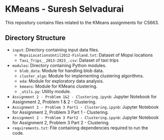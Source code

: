 # KMeans - Suresh Selvadurai

This repository contains files related to the KMeans assignments for CS663.

## Directory Structure

- `input`: Directory containing input data files.
  - `MopsiLocationsUntil2012-Finland.txt`: Dataset of Mopsi locations 
  - `Taxi_Trips__2013-2023_.csv`: Dataset of taxi trips 
- `modules`: Directory containing Python modules.
  - `blob_data`: Module for handling blob data.
  - `cluster_algo`: Module for implementing clustering algorithms.
  - `eda`: Module for exploratory data analysis.
  - `kmeans`: Module for KMeans clustering.
  - `_utils.py`: Utility module.
- `Assignment 2 - Problem 1&2 - Clustering.ipynb`: Jupyter Notebook for Assignment 2, Problem 1 & 2 - Clustering.
- `Assignment 2 - Problem 3 Part1 - Clustering.ipynb`: Jupyter Notebook for Assignment 2, Problem 3 Part 1 - Clustering.
- `Assignment 2 - Problem 3 Part2 - Clustering.ipynb`: Jupyter Notebook for Assignment 2, Problem 3 Part 2 - Clustering.
- `requirements.txt`: File containing dependencies required to run the code.

